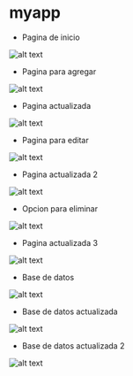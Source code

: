 # myapp

- Pagina de inicio

![alt text](image.png)

- Pagina para agregar

![alt text](image-1.png)

- Pagina actualizada

![alt text](image-2.png)

- Pagina para editar

![alt text](image-3.png)

- Pagina actualizada 2

![alt text](image-4.png)

- Opcion para eliminar

![alt text](image-5.png)

- Pagina actualizada 3

![alt text](image-6.png)

- Base de datos

![alt text](image-7.png)

- Base de datos actualizada

![alt text](image-8.png)

- Base de datos actualizada 2

![alt text](image-9.png)
